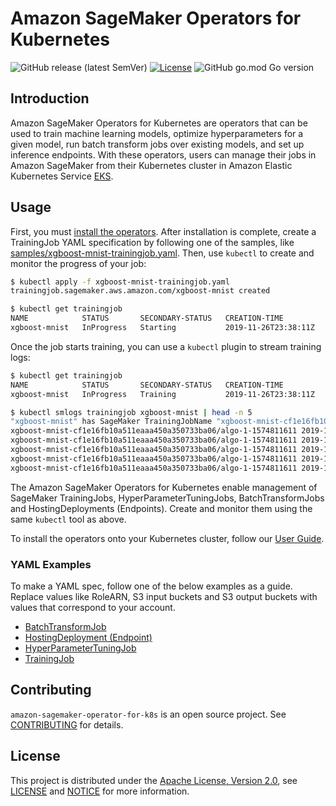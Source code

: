 # Amazon SageMaker Operators for Kubernetes
![GitHub release (latest SemVer)](https://img.shields.io/github/v/release/aws/amazon-sagemaker-operator-for-k8s?sort=semver)
[![License](https://img.shields.io/badge/license-Apache--2.0-blue.svg)](http://www.apache.org/licenses/LICENSE-2.0)
![GitHub go.mod Go version](https://img.shields.io/github/go-mod/go-version/aws/amazon-sagemaker-operator-for-k8s)

## Introduction
Amazon SageMaker Operators for Kubernetes are operators that can be used to train machine learning models, optimize hyperparameters for a given model, run batch transform jobs over existing models, and set up inference endpoints. With these operators, users can manage their jobs in Amazon SageMaker from their Kubernetes cluster in Amazon Elastic Kubernetes Service [EKS](http://aws.amazon.com/eks).

## Usage

First, you must [install the operators](https://sagemaker.readthedocs.io/en/stable/amazon_sagemaker_operators_for_kubernetes.html). After installation is complete, create a TrainingJob YAML specification by following one of the samples, like [samples/xgboost-mnist-trainingjob.yaml](./samples/xgboost-mnist-trainingjob.yaml). Then, use `kubectl` to create and monitor the progress of your job:

```bash
$ kubectl apply -f xgboost-mnist-trainingjob.yaml
trainingjob.sagemaker.aws.amazon.com/xgboost-mnist created

$ kubectl get trainingjob
NAME            STATUS       SECONDARY-STATUS   CREATION-TIME          SAGEMAKER-JOB-NAME
xgboost-mnist   InProgress   Starting           2019-11-26T23:38:11Z   xgboost-mnist-cf1e16fb10a511eaaa450a350733ba06
```

Once the job starts training, you can use a `kubectl` plugin to stream training logs:

```bash
$ kubectl get trainingjob
NAME            STATUS       SECONDARY-STATUS   CREATION-TIME          SAGEMAKER-JOB-NAME
xgboost-mnist   InProgress   Training           2019-11-26T23:38:11Z   xgboost-mnist-cf1e16fb10a511eaaa450a350733ba06

$ kubectl smlogs trainingjob xgboost-mnist | head -n 5
"xgboost-mnist" has SageMaker TrainingJobName "xgboost-mnist-cf1e16fb10a511eaaa450a350733ba06" in region "us-east-2", status "InProgress" and secondary status "Training"
xgboost-mnist-cf1e16fb10a511eaaa450a350733ba06/algo-1-1574811611 2019-11-26 15:41:13.449 -0800 PST Arguments: train
xgboost-mnist-cf1e16fb10a511eaaa450a350733ba06/algo-1-1574811611 2019-11-26 15:41:13.449 -0800 PST [2019-11-26:23:41:10:INFO] Running standalone xgboost training.
xgboost-mnist-cf1e16fb10a511eaaa450a350733ba06/algo-1-1574811611 2019-11-26 15:41:13.45 -0800 PST [2019-11-26:23:41:10:INFO] File size need to be processed in the node: 1122.95mb. Available memory size in the node: 8501.08mb
xgboost-mnist-cf1e16fb10a511eaaa450a350733ba06/algo-1-1574811611 2019-11-26 15:41:13.45 -0800 PST [2019-11-26:23:41:10:INFO] Determined delimiter of CSV input is ','
xgboost-mnist-cf1e16fb10a511eaaa450a350733ba06/algo-1-1574811611 2019-11-26 15:41:13.45 -0800 PST [23:41:10] S3DistributionType set as FullyReplicated
```

The Amazon SageMaker Operators for Kubernetes enable management of SageMaker TrainingJobs, HyperParameterTuningJobs, BatchTransformJobs and HostingDeployments (Endpoints). Create and monitor them using the same `kubectl` tool as above.

To install the operators onto your Kubernetes cluster, follow our [User Guide](https://sagemaker.readthedocs.io/en/stable/amazon_sagemaker_operators_for_kubernetes.html).

### YAML Examples

To make a YAML spec, follow one of the below examples as a guide. Replace values like RoleARN, S3 input buckets and S3 output buckets with values that correspond to your account.

* [BatchTransformJob](./samples/xgboost-mnist-batchtransform.yaml)
* [HostingDeployment (Endpoint)](./samples/xgboost-mnist-hostingdeployment.yaml)
* [HyperParameterTuningJob](./samples/xgboost-mnist-hpo.yaml)
* [TrainingJob](./samples/xgboost-mnist-trainingjob.yaml)

## Contributing
`amazon-sagemaker-operator-for-k8s` is an open source project. See [CONTRIBUTING](https://github.com/aws/amazon-sagemaker-operator-for-k8s/blob/master/CONTRIBUTING.md) for details.

## License

This project is distributed under the
[Apache License, Version 2.0](http://www.apache.org/licenses/LICENSE-2.0),
see [LICENSE](https://github.com/aws/amazon-sagemaker-operator-for-k8s/blob/master/LICENSE) and [NOTICE](https://github.com/aws/amazon-sagemaker-operator-for-k8s/blob/master/NOTICE) for more information.
